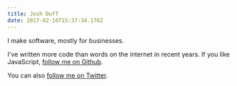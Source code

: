 ```yaml
---
title: Josh Duff
date: 2017-02-16T15:37:34.176Z
---
```


I make software, mostly for businesses.

I've written more code than words on the internet in recent years.  If you like JavaScript, [follow me on Github](https://github.com/TehShrike/).

You can also [follow me on Twitter](https://twitter.com/TehShrike).
